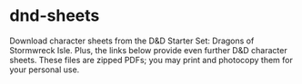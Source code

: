 # dnd-sheets
Download character sheets from the D&amp;D Starter Set: Dragons of Stormwreck Isle. Plus, the links below provide even further D&amp;D character sheets. These files are zipped PDFs; you may print and photocopy them for your personal use.
